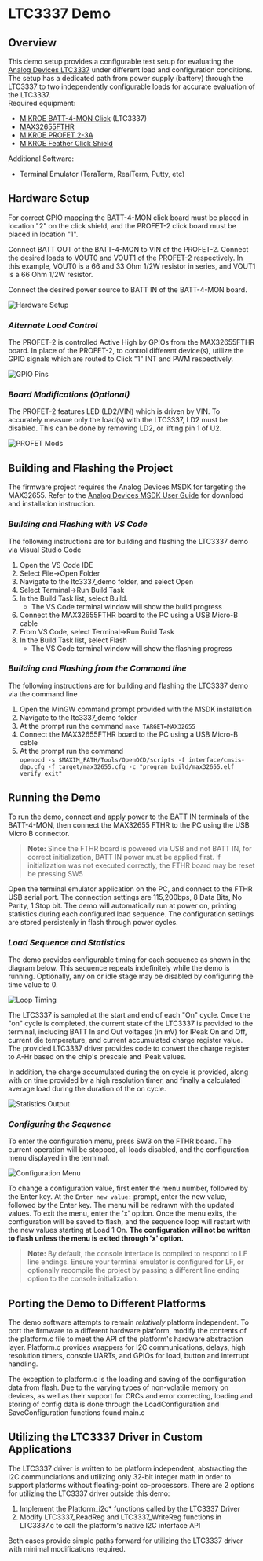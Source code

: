 # LTC3337 Demo

## Overview
This demo setup provides a configurable test setup for evaluating the 
[Analog Devices LTC3337](https://www.analog.com/en/products/ltc3337.html) 
under different load and configuration conditions.  
The setup has a dedicated path from power supply (battery) through the LTC3337 
to two independently configurable loads for accurate evaluation of the LTC3337.  
Required equipment:
 * [MIKROE BATT-4-MON Click](https://www.mikroe.com/batt-mon-4-click) (LTC3337)
 * [MAX32655FTHR](https://www.analog.com/en/design-center/evaluation-hardware-and-software/evaluation-boards-kits/max32655fthr.html)
 * [MIKROE PROFET 2-3A](https://www.mikroe.com/profet-2-click-3a)
 * [MIKROE Feather Click Shield](https://www.mikroe.com/feather-click-shield)

Additional Software:
 * Terminal Emulator (TeraTerm, RealTerm, Putty, etc)

## Hardware Setup
For correct GPIO mapping the BATT-4-MON click board must be placed in location 
"2" on the click shield, and the PROFET-2 click board must be placed in location
"1".

Connect BATT OUT of the BATT-4-MON to VIN of the PROFET-2.  Connect the desired 
loads to VOUT0 and VOUT1 of the PROFET-2 respectively. In this example, VOUT0 is
a 66 and 33 Ohm 1/2W resistor in series, and VOUT1 is a 66 Ohm 1/2W resistor.

Connect the desired power source to BATT IN of the BATT-4-MON board.

![Hardware Setup](assets/hardware_setup.png "Hardware Setup")

### *Alternate Load Control*
The PROFET-2 is controlled Active High by GPIOs from the MAX32655FTHR board. 
In place of the PROFET-2, to control different device(s), utilize the GPIO 
signals which are routed to Click "1" INT and PWM respectively.

![GPIO Pins](assets/gpio_load_pins.png "GPIO Load Control")

### *Board Modifications (Optional)*
The PROFET-2 features LED (LD2/VIN) which is driven by VIN.  To accurately 
measure only the load(s) with the LTC3337, LD2 must be disabled. 
This can be done by removing LD2, or lifting pin 1 of U2.

![PROFET Mods](assets/profet_mod_locations.png "PROFET Mods")

## Building and Flashing the Project
The firmware project requires the Analog Devices MSDK for targeting the 
MAX32655.  Refer to the [Analog Devices MSDK User Guide](https://analog-devices-msdk.github.io/msdk/USERGUIDE/)
for download and installation instruction. 

### *Building and Flashing with VS Code*
The following instructions are for building and flashing the LTC3337 demo via
Visual Studio Code
 1. Open the VS Code IDE
 2. Select File->Open Folder
 3. Navigate to the ltc3337_demo folder, and select Open
 4. Select Terminal->Run Build Task
 5. In the Build Task list, select Build.
     * The VS Code terminal window will show the build progress
 6. Connect the MAX32655FTHR board to the PC using a USB Micro-B cable
 7. From VS Code, select Terminal->Run Build Task
 8. In the Build Task list, select Flash
     * The VS Code terminal window will show the flashing progress

### *Building and Flashing from the Command line*
The following instructions are for building and flashing the LTC3337 demo via
the command line
 1. Open the MinGW command prompt provided with the MSDK installation
 2. Navigate to the ltc3337_demo folder
 3. At the prompt run the command `make TARGET=MAX32655`
 4. Connect the MAX32655FTHR board to the PC using a USB Micro-B cable
 5. At the prompt run the command    
 `openocd -s $MAXIM_PATH/Tools/OpenOCD/scripts -f interface/cmsis-dap.cfg -f target/max32655.cfg -c "program build/max32655.elf verify exit"`

## Running the Demo
To run the demo, connect and apply power to the BATT IN terminals of the 
BATT-4-MON, then connect the MAX32655 FTHR to the PC using the USB Micro B
connector.  

> **Note:** Since the FTHR board is powered via USB and not BATT IN, for
correct initialization, BATT IN power must be applied first.  If initialization
was not executed correctly, the FTHR board may be reset be pressing SW5

Open the terminal emulator application on the PC, and connect to the FTHR 
USB serial port.  The connection settings are 115,200bps, 8 Data Bits, No Parity, 
1 Stop bit. The demo will automatically run at power on, printing statistics 
during each configured load sequence.  The configuration settings are stored 
persistenly in flash through power cycles.

### *Load Sequence and Statistics*
The demo provides configurable timing for each sequence as shown in the diagram
below. This sequence repeats indefinitely while the demo is running. 
Optionally, any on or idle stage may be disabled by configuring the time
value to 0.

![Loop Timing](assets/timing_diagram.png "Timing Diagram")

The LTC3337 is sampled at the start and end of each "On" cycle.  Once the "on"
cycle is completed, the current state of the LTC3337 is provided to the terminal,
including BATT In and Out voltages (in mV) for IPeak On and Off, current die 
temperature, and current accumulated charge register value.  The provided LTC3337 
driver provides code to convert the charge register to A-Hr based on the chip's 
prescale and IPeak values.

In addition, the charge accumulated during the on cycle is provided, along with
on time provided by a high resolution timer, and finally a calculated average 
load during the duration of the on cycle.

![Statistics Output](assets/statistics.png "Statistics")

### *Configuring the Sequence*
To enter the configuration menu, press SW3 on the FTHR board. The current 
operation will be stopped, all loads disabled, and the configuration menu 
displayed in the terminal.

![Configuration Menu](assets/menu.png "Configuration Menu")

To change a configuration value, first enter the menu number, followed by the
Enter key.  At the `Enter new value:` prompt, enter the new value, followed by
the Enter key. The menu will be redrawn with the updated values.  To exit the 
menu, enter the 'x' option.  Once the menu exits, the configuration will be
saved to flash, and the sequence loop will restart with the new values starting
at Load 1 On.  **The configuration will not be written to flash unless the menu
is exited through 'x' option.**

> **Note:** By default, the console interface is compiled to respond to LF line
endings. Ensure your terminal emulator is configured for LF, or optionally
recompile the project by passing a different line ending option to the console
initialization.

## Porting the Demo to Different Platforms
The demo software attempts to remain *relatively* platform independent. To port
the firmware to a different hardware platform, modify the contents of the 
platform.c file to meet the API of the platform's hardware abstraction layer. 
Platform.c provides wrappers for I2C communications, delays, high resolution
timers, console UARTs, and GPIOs for load, button and interrupt handling.

The exception to platform.c is the loading and saving of the configuration data
from flash.  Due to the varying types of non-volatile memory on devices, as well
as their support for CRCs and error correcting, loading and storing of config 
data is done through the LoadConfiguration and SaveConfiguration functions 
found main.c

## Utilizing the LTC3337 Driver in Custom Applications
The LTC3337 driver is written to be platform independent, abstracting the I2C 
communciations and utilizing only 32-bit integer math in order to support 
platforms without floating-point co-processors.  There are 2 options for 
utilizing the LTC3337 driver outside this demo:
 1. Implement the Platform_i2c* functions called by the LTC3337 Driver
 2. Modify LTC3337_ReadReg and LTC3337_WriteReg functions in LTC3337.c to call
 the platform's native I2C interface API

Both cases provide simple paths forward for utilizing the LTC3337 driver with
minimal modifications required.